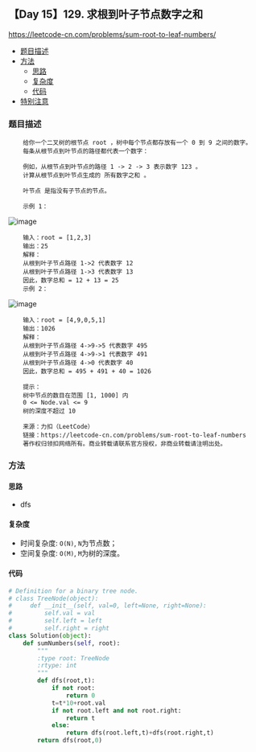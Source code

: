 ## 【Day 15】129. 求根到叶子节点数字之和

https://leetcode-cn.com/problems/sum-root-to-leaf-numbers/

* [题目描述](https://github.com/ZhangNN2018/91alg/blob/main/Basic/array_stack_queue/%E3%80%90Day%205%E3%80%91232.%20%E7%94%A8%E6%A0%88%E5%AE%9E%E7%8E%B0%E9%98%9F%E5%88%97.md#%E9%A2%98%E7%9B%AE%E6%8F%8F%E8%BF%B0)
* [方法](https://github.com/ZhangNN2018/91alg/blob/main/Basic/array_stack_queue/%E3%80%90Day%205%E3%80%91232.%20%E7%94%A8%E6%A0%88%E5%AE%9E%E7%8E%B0%E9%98%9F%E5%88%97.md#%E6%96%B9%E6%B3%95)
     * [思路](https://github.com/ZhangNN2018/91alg/blob/main/Basic/array_stack_queue/%E3%80%90Day%205%E3%80%91232.%20%E7%94%A8%E6%A0%88%E5%AE%9E%E7%8E%B0%E9%98%9F%E5%88%97.md#%E6%80%9D%E8%B7%AF)
     * [复杂度](https://github.com/ZhangNN2018/91alg/blob/main/Basic/array_stack_queue/%E3%80%90Day%205%E3%80%91232.%20%E7%94%A8%E6%A0%88%E5%AE%9E%E7%8E%B0%E9%98%9F%E5%88%97.md#%E5%A4%8D%E6%9D%82%E5%BA%A6)
     * [代码](https://github.com/ZhangNN2018/91alg/blob/main/Basic/array_stack_queue/%E3%80%90Day%205%E3%80%91232.%20%E7%94%A8%E6%A0%88%E5%AE%9E%E7%8E%B0%E9%98%9F%E5%88%97.md#%E4%BB%A3%E7%A0%81)
* [特别注意](https://github.com/ZhangNN2018/91alg/blob/main/Basic/array_stack_queue/%E3%80%90Day%205%E3%80%91232.%20%E7%94%A8%E6%A0%88%E5%AE%9E%E7%8E%B0%E9%98%9F%E5%88%97.md#%E7%89%B9%E5%88%AB%E6%B3%A8%E6%84%8F)

### 题目描述
        给你一个二叉树的根节点 root ，树中每个节点都存放有一个 0 到 9 之间的数字。
        每条从根节点到叶节点的路径都代表一个数字：

        例如，从根节点到叶节点的路径 1 -> 2 -> 3 表示数字 123 。
        计算从根节点到叶节点生成的 所有数字之和 。

        叶节点 是指没有子节点的节点。

        示例 1：
![image](https://user-images.githubusercontent.com/39880430/147412452-3ce3cb34-767a-4249-badf-8205e88214f2.png)

        输入：root = [1,2,3]
        输出：25
        解释：
        从根到叶子节点路径 1->2 代表数字 12
        从根到叶子节点路径 1->3 代表数字 13
        因此，数字总和 = 12 + 13 = 25
        示例 2：
![image](https://user-images.githubusercontent.com/39880430/147412455-06be9f11-7e54-4969-a8cf-18b73460c763.png)

        输入：root = [4,9,0,5,1]
        输出：1026
        解释：
        从根到叶子节点路径 4->9->5 代表数字 495
        从根到叶子节点路径 4->9->1 代表数字 491
        从根到叶子节点路径 4->0 代表数字 40
        因此，数字总和 = 495 + 491 + 40 = 1026

        提示：
        树中节点的数目在范围 [1, 1000] 内
        0 <= Node.val <= 9
        树的深度不超过 10

        来源：力扣（LeetCode）
        链接：https://leetcode-cn.com/problems/sum-root-to-leaf-numbers
        著作权归领扣网络所有。商业转载请联系官方授权，非商业转载请注明出处。

### 方法

#### 思路
* dfs

#### 复杂度
* 时间复杂度: `O(N)`, `N`为节点数；
* 空间复杂度: `O(M)`, `M`为树的深度。

#### 代码
```python
# Definition for a binary tree node.
# class TreeNode(object):
#     def __init__(self, val=0, left=None, right=None):
#         self.val = val
#         self.left = left
#         self.right = right
class Solution(object):
    def sumNumbers(self, root):
        """
        :type root: TreeNode
        :rtype: int
        """
        def dfs(root,t):
            if not root:
                return 0  
            t=t*10+root.val
            if not root.left and not root.right:
                return t
            else:
                return dfs(root.left,t)+dfs(root.right,t)
        return dfs(root,0)
```

